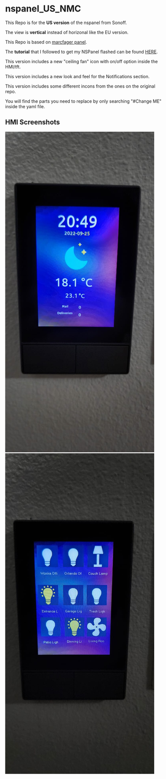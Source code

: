 # nspanel_US_NMC
This Repo is for the **US version** of the nspanel from Sonoff.

The view is **vertical** instead of horizonal like the EU version.

This Repo is based on [marcfager panel](https://github.com/marcfager/nspanel-mf).

The **tutorial** that I followed to get my NSPanel flashed can be found [HERE](https://www.youtube.com/watch?v=p-AK4o5jOSI).

This version includes a new "ceiling fan" icon with on/off option inside the HMI/tft.

This version includes a new look and feel for the Notifications section.

This version includes some different incons from the ones on the original repo.

You will find the parts you need to replace by only searching "#Change ME" inside the yaml file.

## HMI Screenshots
![Home screen](screenshot-home.jpeg)
![Home screen2](screenshot-home2.jpeg)
